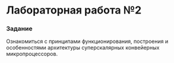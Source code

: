 # Лабораторная работа №2
### Задание

Ознакомиться с принципами функционирования, построения и особенностями архитектуры суперскалярных конвейерных микропроцессоров.